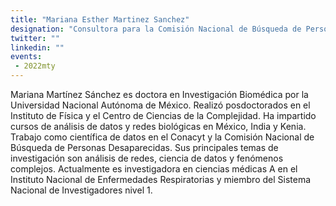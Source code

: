 ```yaml
---
title: "Mariana Esther Martinez Sanchez"
designation: "Consultora para la Comisión Nacional de Búsqueda de Personas Desaparecidas"
twitter: ""
linkedin: ""
events:
 - 2022mty
---
```


Mariana Martínez Sánchez es doctora en Investigación Biomédica por la Universidad Nacional Autónoma de México. 
Realizó posdoctorados en el Instituto de Física y el Centro de Ciencias de la Complejidad. Ha impartido cursos de análisis de datos y redes biológicas en México, India y Kenia. Trabajo como científica de datos en el Conacyt y la Comisión Nacional de Búsqueda de Personas Desaparecidas.
Sus principales temas de investigación son análisis de redes, ciencia de datos y fenómenos complejos. Actualmente es investigadora en ciencias médicas A en el Instituto Nacional de Enfermedades Respiratorias y miembro del Sistema Nacional de Investigadores nivel 1.
